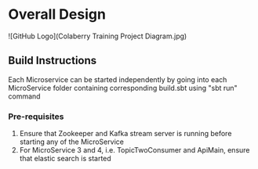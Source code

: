 # Overall Design
![GitHub Logo](Colaberry Training Project Diagram.jpg)

## Build Instructions
Each Microservice can be started independently by going into each MicroService folder containing corresponding build.sbt using "sbt run" command

### Pre-requisites
1. Ensure that Zookeeper and Kafka stream server is running before starting any of the MicroService
2. For MicroService 3 and 4, i.e. TopicTwoConsumer and ApiMain, ensure that elastic search is started
